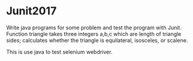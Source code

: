 # Junit2017
Write java programs for some problem and test the program with Junit.
Function triangle takes three integers a,b,c which are length of triangle sides; calculates whether the triangle is equilateral, isosceles, or scalene.

This is use java to test selenium webdriver.
